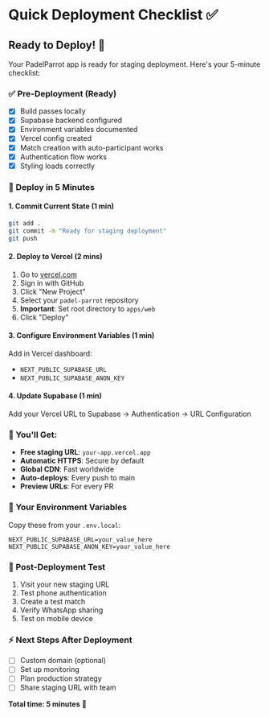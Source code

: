 # Quick Deployment Checklist ✅

## Ready to Deploy! 🚀

Your PadelParrot app is ready for staging deployment. Here's your 5-minute checklist:

### ✅ Pre-Deployment (Ready)
- [x] Build passes locally
- [x] Supabase backend configured
- [x] Environment variables documented
- [x] Vercel config created
- [x] Match creation with auto-participant works
- [x] Authentication flow works
- [x] Styling loads correctly

### 🎯 Deploy in 5 Minutes

#### 1. Commit Current State (1 min)
```bash
git add .
git commit -m "Ready for staging deployment"
git push
```

#### 2. Deploy to Vercel (2 mins)
1. Go to [vercel.com](https://vercel.com)
2. Sign in with GitHub
3. Click "New Project"
4. Select your `padel-parrot` repository
5. **Important**: Set root directory to `apps/web`
6. Click "Deploy"

#### 3. Configure Environment Variables (1 min)
Add in Vercel dashboard:
- `NEXT_PUBLIC_SUPABASE_URL`
- `NEXT_PUBLIC_SUPABASE_ANON_KEY`

#### 4. Update Supabase (1 min)
Add your Vercel URL to Supabase → Authentication → URL Configuration

### 🎉 You'll Get:
- **Free staging URL**: `your-app.vercel.app`
- **Automatic HTTPS**: Secure by default
- **Global CDN**: Fast worldwide
- **Auto-deploys**: Every push to main
- **Preview URLs**: For every PR

### 🔗 Your Environment Variables
Copy these from your `.env.local`:
```
NEXT_PUBLIC_SUPABASE_URL=your_value_here
NEXT_PUBLIC_SUPABASE_ANON_KEY=your_value_here
```

### 📱 Post-Deployment Test
1. Visit your new staging URL
2. Test phone authentication
3. Create a test match
4. Verify WhatsApp sharing
5. Test on mobile device

### ⚡ Next Steps After Deployment
- [ ] Custom domain (optional)
- [ ] Set up monitoring
- [ ] Plan production strategy
- [ ] Share staging URL with team

**Total time: 5 minutes** 🚀 